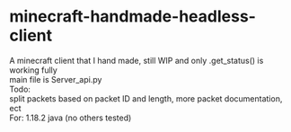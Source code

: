 # minecraft-handmade-headless-client
A minecraft client that I hand made, still WIP and only .get_status() is working fully
<br/>main file is Server_api.py
<br/>Todo: 
<br/>split packets based on packet ID and length, more packet documentation, ect
<br/>For: 1.18.2 java (no others tested)
